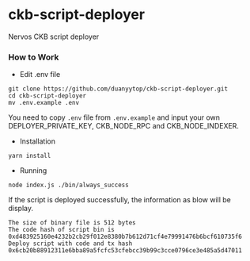 # ckb-script-deployer

Nervos CKB script deployer

### How to Work

- Edit .env file

```shell
git clone https://github.com/duanyytop/ckb-script-deployer.git
cd ckb-script-deployer
mv .env.example .env
```

You need to copy `.env` file from `.env.example` and input your own DEPLOYER_PRIVATE_KEY, CKB_NODE_RPC and CKB_NODE_INDEXER.

- Installation

```shell
yarn install
```

- Running

```shell
node index.js ./bin/always_success
```

If the script is deployed successfully, the information as blow will be display.

```
The size of binary file is 512 bytes
The code hash of script bin is 0xd483925160e4232b2cb29f012e8380b7b612d71cf4e79991476b6bcf610735f6
Deploy script with code and tx hash 0x6cb20b88912311e6bba89a5fcfc53cfebcc39b99c3cce0796ce3e485a5d47011
```

